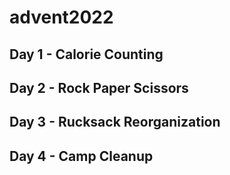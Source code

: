# advent2022
## Day 1 - Calorie Counting
## Day 2 - Rock Paper Scissors
## Day 3 - Rucksack Reorganization
## Day 4 - Camp Cleanup
